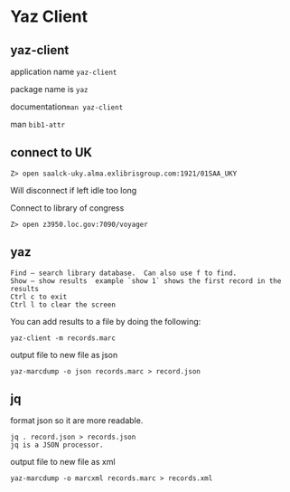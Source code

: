 # Yaz Client
## yaz-client
application name `yaz-client`

package name is `yaz`

documentation`man yaz-client`

man `bib1-attr`

## connect to UK
```
Z> open saalck-uky.alma.exlibrisgroup.com:1921/01SAA_UKY
```
Will disconnect if left idle too long

Connect to library of congress
```
Z> open z3950.loc.gov:7090/voyager
```

## yaz
```
Find – search library database.  Can also use f to find.
Show – show results  example `show 1` shows the first record in the results
Ctrl c to exit
Ctrl l to clear the screen
```

You can add results to a file by doing the following:
```
yaz-client -m records.marc
```

output file to new file as json
```
yaz-marcdump -o json records.marc > record.json
```

## jq
format json so it are more readable.
```
jq . record.json > records.json  
jq is a JSON processor.  
```

output file to new file as xml
```
yaz-marcdump -o marcxml records.marc > records.xml
```

